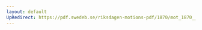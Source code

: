 ```yaml
---
layout: default
UpRedirect: https://pdf.swedeb.se/riksdagen-motions-pdf/1870/mot_1870__ak__00099.pdf
---
```

